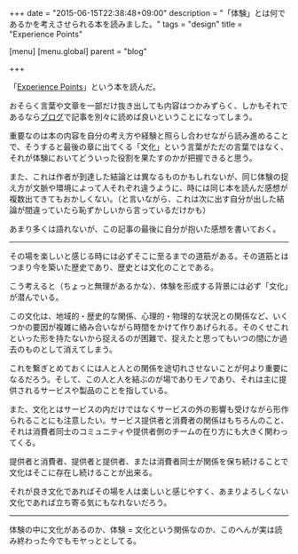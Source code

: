 +++
date = "2015-06-15T22:38:48+09:00"
description = "「体験」とは何であるかを考えさせられる本を読みました。"
tags = "design"
title = "Experience Points"

[menu]
  [menu.global]
    parent = "blog"

+++

「[Experience Points](http://www.yasuhisa.com/book/exp/)」という本を読んだ。

おそらく言葉や文章を一部だけ抜き出しても内容はつかみずらく、しかもそれであるなら[ブログ](http://www.yasuhisa.com/could/)で記事を別々に読めば良いということになってしまう。

重要なのは本の内容を自分の考え方や経験と照らし合わせながら読み進めることで、そうすると最後の章に出てくる「文化」という言葉がただの言葉ではなく、それが体験においてどういった役割を果たすのかが把握できると思う。

また、これは作者が到達した結論とは異なるものかもしれないが、同じ体験の捉え方が文脈や環境によって人それぞれ違うように、時には同じ本を読んだ感想が複数出てきてもおかしくない。（と言いながら、これは次に出す自分が出した結論が間違っていたら恥ずかしいから言っているだけかも）

あまり多くは語れないが、この記事の最後に自分が抱いた感想を書いておく。

---

その場を楽しいと感じる時には必ずそこに至るまでの道筋がある。その道筋とはつまり今を築いた歴史であり、歴史とは文化のことである。

こう考えると（ちょっと無理があるかな）、体験を形成する背景には必ず「文化」が潜んでいる。

この文化は、地域的・歴史的な関係、心理的・物理的な状況との関係など、いくつかの要因が複雑に絡み合いながら時間をかけて作りあげられる。そのくせこれといった形を持たないから捉えるのが困難で、捉えたと思ってもいつの間にか過去のものとして消えてしまう。

これを繋ぎとめておくには人と人との関係を途切れさせないことが何より重要になるだろう。そして、この人と人を結ぶのが場でありモノであり、それは主に提供されるサービスや製品のことを指している。

また、文化とはサービスの内だけではなくサービスの外の影響も受けながら形作られることにも注意したい。サービス提供者と消費者の関係はもちろんのこと、それは消費者同士のコミュニティや提供者側のチームの在り方にも大きく関わってくる。

提供者と消費者、提供者と提供者、または消費者同士が関係を保ち続けることで文化はそこに存在し続けることが出来る。

それが良き文化であればその場を人は楽しいと感じやすく、あまりよろしくない文化であれば立ち寄る気にもなれないだろう。

---

体験の中に文化があるのか、体験 = 文化という関係なのか、このへんが実は読み終わった今でもモヤっととしてる。
